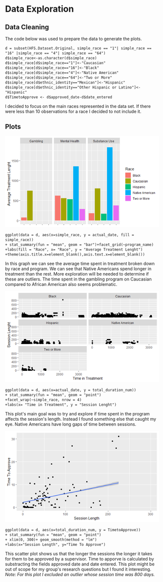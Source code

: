 # Data Exploration

## Data Cleaning

The code below was used to prepare the data to generate the plots.

```
d = subset(HFS.Dataset.Original, simple_race == "1"| simple_race == "16" |simple_race == "4"| simple_race == "64")
d$simple_race<-as.character(d$simple_race)
d$simple_race[d$simple_race=="1"]<-"Caucasian"
d$simple_race[d$simple_race=="16"]<-"Black"
d$simple_race[d$simple_race=="4"]<-"Native American"
d$simple_race[d$simple_race=="64"]<-"Two or More"
d$simple_race[d$ethnic_identity=="Mexican"]<-"Hispanic"
d$simple_race[d$ethnic_identity=="Other Hispanic or Latino"]<-"Hispanic"
d$TimetoApprove <- d$approved_date-d$date_entered
```

I decided to focus on the main races represented in the data set. If there were less than 10 observations for a race I decided to not include it.

## Plots

![Bar Graph](https://github.com/SergioReye5/FromDataToDecisions/blob/main/DataExploration/Submitted/Bar%20Graph.png)

```
ggplot(data = d, aes(x=simple_race, y = actual_date, fill = simple_race))
+ stat_summary(fun = "mean", geom = "bar")+facet_grid(~program_name)
+labs(fill = "Race", x= "Race", y = "Average Treatment Lenght")
+theme(axis.title.x=element_blank(),axis.text.x=element_blank())

```

In this graph we can see the average time spent in treatment broken down by race and program. We can see that Native Americans spend longer in treatment than the rest. More exploration will be needed to determine if these are outliers. The time spent in the gambling program on Caucasian compared to African American also seems problematic.

![Facetted Plot](https://github.com/SergioReye5/FromDataToDecisions/blob/main/DataExploration/Submitted/Facetted%20Plot.png)

```
ggplot(data = d, aes(x=actual_date, y = total_duration_num))
+ stat_summary(fun = "mean", geom = "point")
+facet_wrap(~simple_race, nrow = 4)
+labs(x= "Time in Treatment", y = "Session Lenght")
```

This plot's main goal was to try and explore if time spent in the program affects the session's length. Instead I found something else that caught my eye. Native Americans have long gaps of time between sessions. 

![Trend Line](https://github.com/SergioReye5/FromDataToDecisions/blob/main/DataExploration/Submitted/Trend%20Line.png)

```
ggplot(data = d, aes(x=total_duration_num, y = TimetoApprove))
+ stat_summary(fun = "mean", geom = "point")
+ xlim(0, 300)+ geom_smooth(method = "lm")
+labs(x="Session Length", y="Time To Approve")
```

This scatter plot shows us that the longer the sessions the longer it takes for them to be approved by a supervisor. Time to apporve is calculated by substracting the fields approved date and date entered. This plot might be out of scope for my group's research questions but I found it interesting.   
*Note: For this plot I excluded an outlier whose session time was 800 days.*
